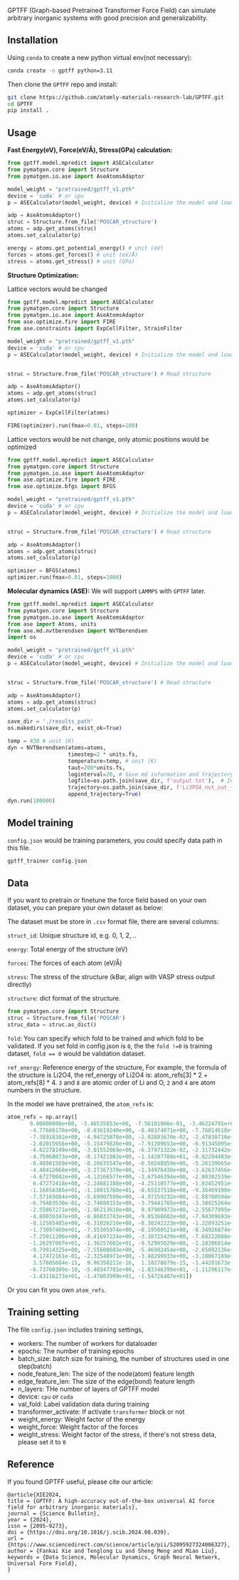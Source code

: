 GPTFF (Graph-based Pretrained Transformer Force Field) can simulate arbitrary inorganic systems with good precision and generalizability.

## Installation

Using `conda` to create a new python virtual env(not necessary):

```bash
conda create -n gptff python=3.11
```

Then clone the `GPTFF` repo and install:

```bash
git clone https://github.com/atomly-materials-research-lab/GPTFF.git
cd GPTFF
pip install .
```

## Usage

**Fast Energy(eV), Force(eV/Å), Stress(GPa) calculation:**

```python
from gptff.model.mpredict import ASECalculator
from pymatgen.core import Structure
from pymatgen.io.ase import AseAtomsAdaptor

model_weight = "pretrained/gptff_v1.pth"
device = 'cuda' # or cpu
p = ASECalculator(model_weight, device) # Initialize the model and load weights

adp = AseAtomsAdaptor()
struc = Structure.from_file('POSCAR_structure')
atoms = adp.get_atoms(struc)
atoms.set_calculator(p)

energy = atoms.get_potential_energy() # unit (eV)
forces = atoms.get_forces() # unit (eV/Å)
stress = atoms.get_stress() # unit (GPa)
```

**Structure Optimization:**

Lattice vectors would be changed

```python
from gptff.model.mpredict import ASECalculator
from pymatgen.core import Structure
from pymatgen.io.ase import AseAtomsAdaptor
from ase.optimize.fire import FIRE
from ase.constraints import ExpCellFilter, StrainFilter

model_weight = "pretrained/gptff_v1.pth"
device = 'cuda' # or cpu
p = ASECalculator(model_weight, device) # Initialize the model and load weights


struc = Structure.from_file('POSCAR_structure') # Read structure

adp = AseAtomsAdaptor()
atoms = adp.get_atoms(struc)
atoms.set_calculator(p)

optimizer = ExpCellFilter(atoms) 

FIRE(optimizer).run(fmax=0.01, steps=100)

```

Lattice vectors would be not change, only atomic positions would be optimized

```python
from gptff.model.mpredict import ASECalculator
from pymatgen.core import Structure
from pymatgen.io.ase import AseAtomsAdaptor
from ase.optimize.fire import FIRE
from ase.optimize.bfgs import BFGS

model_weight = "pretrained/gptff_v1.pth"
device = 'cuda' # or cpu
p = ASECalculator(model_weight, device) # Initialize the model and load weights


struc = Structure.from_file('POSCAR_structure') # Read structure

adp = AseAtomsAdaptor()
atoms = adp.get_atoms(struc)
atoms.set_calculator(p)

optimizer = BFGS(atoms)
optimizer.run(fmax=0.01, steps=1000)
```

**Molecular dynamics (ASE):**
We will support `LAMMPS` with `GPTFF` later.

```python
from gptff.model.mpredict import ASECalculator
from pymatgen.core import Structure
from pymatgen.io.ase import AseAtomsAdaptor
from ase import Atoms, units
from ase.md.nvtberendsen import NVTBerendsen
import os

model_weight = "pretrained/gptff_v1.pth"
device = 'cuda' # or cpu
p = ASECalculator(model_weight, device) # Initialize the model and load weights


struc = Structure.from_file('POSCAR_structure') # Read structure

adp = AseAtomsAdaptor()
atoms = adp.get_atoms(struc)
atoms.set_calculator(p)

save_dir = './results_path'
os.makedirs(save_dir, exist_ok=True)

temp = 430 # unit (K)
dyn = NVTBerendsen(atoms=atoms, 
                   timestep=2 * units.fs,
                   temperature=temp, # unit (K)
                   taut=200*units.fs, 
                   loginterval=20, # Save md information and trajectory every 20 steps
                   logfile=os.path.join(save_dir, f'output.txt'),  # Information printer
                   trajectory=os.path.join(save_dir, f'Li3PO4_nvt_out_{temp}K.trj'), # Trajectory recorder
                   append_trajectory=True)
dyn.run(100000)

```

## Model training

`config.json` would be training parameters, you could specify data path in this file.

```bash
gptff_trainer config.json
```

## Data 

If you want to pretrain or finetune the force field based on your own dataset, you can prepare your own dataset as below:

The dataset must be store in `.csv` format file, there are several columns:

`struct_id`: Unique structure id, e.g. 0, 1, 2, ..

`energy`: Total energy of the structure (eV)

`forces`: The forces of each atom (eV/Å)

`stress`: The stress of the structure (kBar, align with VASP stress output directly)

`structure`: dict format of the structure. 

```python
from pymatgen.core import Structure
struc = Structure.from_file('POSCAR')
struc_data = struc.as_dict()
```

`fold`: You can specify which fold to be trained and which fold to be validated. If you set fold in config.json is `0`, the the `fold !=0` is training dataset, `fold == 0` would be validation dataset.

`ref_energy`: Reference energy of the structure, 
For example, the formula of the structure is Li2O4, the ref_energy of Li2O4 is: atom_refs[3] * 2 + atom_refs[8] * 4. `3` and `8` are atomic order of Li and O, `2` and `4` are atom numbers in the structure.


In the model we have pretrained, the `atom_refs` is:

```python
atom_refs = np.array([ 
       0.00000000e+00, -3.46535853e+00, -7.56101906e-01, -3.46224791e+00,  
       -4.77600176e+00, -8.03619240e+00, -8.40374071e+00, -7.76814618e+00,
       -7.38918302e+00, -4.94725878e+00, -2.92883670e-02, -2.47830716e+00,
       -2.02015956e+00, -5.15479820e+00, -7.91209653e+00, -6.91345095e+00,
       -4.62278149e+00, -3.01552069e+00, -6.27971322e-02, -2.31732442e+00,
       -4.75968073e+00, -8.17421803e+00, -1.14207788e+01, -8.92294483e+00,
       -8.48981509e+00, -8.16635547e+00, -6.58248850e+00, -5.26139665e+00,
       -4.48412068e+00, -3.27367370e+00, -1.34976438e+00, -3.62637456e+00,
       -4.67270042e+00, -4.13166577e+00, -3.67546394e+00, -2.80302539e+00,
        6.47272418e+00, -2.24681188e+00, -4.25110577e+00, -1.02452951e+01,
       -1.16658385e+01, -1.18015760e+01, -8.65537518e+00, -9.36409198e+00,
       -7.57165084e+00, -5.69907599e+00, -4.97159232e+00, -1.88700594e+00,
       -6.79483530e-01, -2.74880153e+00, -3.79441765e+00, -3.38825264e+00,
       -2.55867271e+00, -1.96213610e+00,  9.97909972e+00, -2.55677995e+00,
       -4.88030347e+00, -8.86033743e+00, -9.05368602e+00, -7.94309693e+00,
       -8.12585485e+00, -6.31826210e+00, -8.30242223e+00, -1.22893251e+01,
       -1.73097460e+01, -7.55105974e+00, -8.19580521e+00, -8.34926874e+00,
       -7.25911206e+00, -8.41697224e+00, -3.38725429e+00, -7.68222088e+00,
       -1.26297007e+01, -1.36257602e+01, -9.52985029e+00, -1.18396814e+01,
       -9.79914325e+00, -7.55608603e+00, -5.46902454e+00, -2.65092136e+00,
        4.17472161e-01, -2.32548971e+00, -3.48299933e+00, -3.18067109e+00,
        3.57605604e-15,  9.96350211e-16,  1.18278079e-15, -1.44201673e-15,
       -6.73760309e-18, -5.48347781e+00, -1.03346396e+01, -1.11296117e+01,
       -1.43116273e+01, -1.47003999e+01, -1.54726487e+01])
```

Or you can fit you own `atom_refs`.

## Training setting

The file `config.json` includes training settings, 

- workers: The number of workers for dataloader
- epochs: The number of training epochs
- batch_size: batch size for training, the number of structures used in one step(batch)
- node_feature_len: The size of the node(atom) feature length
- edge_feature_len: The size of the edge(bond) feature length
- n_layers: THe number of layers of GPTFF model
- device: `cpu` or `cuda`
- val_fold: Label validation data during training
- transformer_activate: If activate `transformer` block or not
- weight_energy: Weight factor of the energy
- weight_force: Weight factor of the forces
- weight_stress: Weight factor of the stress, if there's not stress data, please set it to `0`

## Reference

If you found GPTFF useful, please cite our article:

```
@article{XIE2024,
title = {GPTFF: A high-accuracy out-of-the-box universal AI force field for arbitrary inorganic materials},
journal = {Science Bulletin},
year = {2024},
issn = {2095-9273},
doi = {https://doi.org/10.1016/j.scib.2024.08.039},
url = {https://www.sciencedirect.com/science/article/pii/S2095927324006327},
author = {Fankai Xie and Tenglong Lu and Sheng Meng and Miao Liu},
keywords = {Data Science, Molecular Dynamics, Graph Neural Network, Universal Fore Field},
}
```
